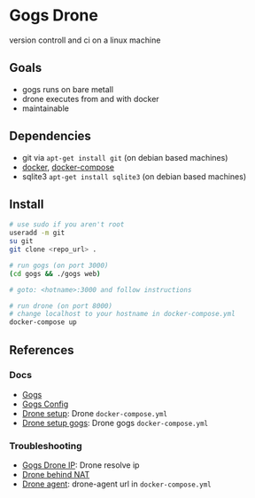# Gogs Drone

version controll and ci on a linux machine

## Goals

* gogs runs on bare metall
* drone executes from and with docker
* maintainable

## Dependencies

* git via `apt-get install git` (on debian based machines)
* [docker][docker_install], [docker-compose][compose_install]
* sqlite3 `apt-get install sqlite3` (on debian based machines)

## Install

```sh
# use sudo if you aren't root
useradd -m git
su git
git clone <repo_url> .

# run gogs (on port 3000)
(cd gogs && ./gogs web)

# goto: <hotname>:3000 and follow instructions

# run drone (on port 8000)
# change localhost to your hostname in docker-compose.yml
docker-compose up
```

## References

### Docs

* [Gogs][gogs_gh]
* [Gogs Config][gogs_config]
* [Drone setup][drone_setup]: Drone `docker-compose.yml`
* [Drone setup gogs][drone_setup_gogs]: Drone gogs `docker-compose.yml`

### Troubleshooting

* [Gogs Drone IP][drone_gogs_ip]: Drone resolve ip
* [Drone behind NAT][drone_nat]
* [Drone agent][drone_agent_docker]: drone-agent url in `docker-compose.yml`


[gogs_gh]: https://github.com/gogits/gogs
[gogs_config]: https://gogs.io/docs/advanced/configuration_cheat_sheet
[drone_nat]: https://discuss.drone.io/t/cloning-from-gogs-repository-is-not-working/135
[drone_agent_docker]: http://discourse.drone.io/t/solved-install-drone-gogs-version-control-system-not-configured/212/2
[drone_gogs_ip]: https://discuss.drone.io/t/connecting-gogs-and-drone/81/3
[drone_setup_gogs]: http://readme.drone.io/admin/setup-gogs/
[drone_setup]: http://readme.drone.io/admin/installation-guide/

[docker_install]: https://docs.docker.com/engine/installation/
[compose_install]: https://docs.docker.com/compose/install/

